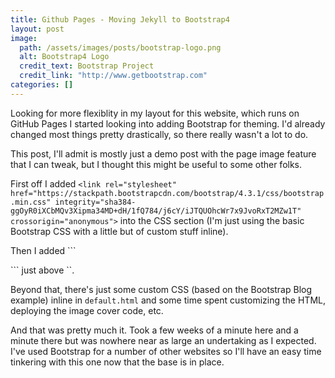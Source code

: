 ```yaml
---
title: Github Pages - Moving Jekyll to Bootstrap4
layout: post
image:
  path: /assets/images/posts/bootstrap-logo.png
  alt: Bootstrap4 Logo
  credit_text: Bootstrap Project
  credit_link: "http://www.getbootstrap.com"
categories: []
---
```

Looking for more flexiblity in my layout for this website, which runs on GitHub Pages I started looking into adding Bootstrap for theming. I'd already changed most things pretty drastically, so there really wasn't a lot to do.
<!--more-->

This post, I'll admit is mostly just a demo post with the page image feature that I can tweak, but I thought this might be useful to some other folks.

First off I added ```<link rel="stylesheet" href="https://stackpath.bootstrapcdn.com/bootstrap/4.3.1/css/bootstrap.min.css" integrity="sha384-ggOyR0iXCbMQv3Xipma34MD+dH/1fQ784/j6cY/iJTQUOhcWr7x9JvoRxT2MZw1T" crossorigin="anonymous">``` into the CSS section (I'm just using the basic Bootstrap CSS with a little but of custom stuff inline).

Then I added ```<script src="https://code.jquery.com/jquery-3.3.1.slim.min.js" integrity="sha384-q8i/X+965DzO0rT7abK41JStQIAqVgRVzpbzo5smXKp4YfRvH+8abtTE1Pi6jizo" crossorigin="anonymous"></script>
<script src="https://cdnjs.cloudflare.com/ajax/libs/popper.js/1.14.7/umd/popper.min.js" integrity="sha384-UO2eT0CpHqdSJQ6hJty5KVphtPhzWj9WO1clHTMGa3JDZwrnQq4sF86dIHNDz0W1" crossorigin="anonymous"></script>
<script src="https://stackpath.bootstrapcdn.com/bootstrap/4.3.1/js/bootstrap.min.js" integrity="sha384-JjSmVgyd0p3pXB1rRibZUAYoIIy6OrQ6VrjIEaFf/nJGzIxFDsf4x0xIM+B07jRM" crossorigin="anonymous"></script>``` just above `</body>`.

Beyond that, there's just some custom CSS (based on the Bootstrap Blog example) inline in `default.html` and some time spent customizing the HTML, deploying the image cover code, etc.

And that was pretty much it. Took a few weeks of a minute here and a minute there but was nowhere near as large an undertaking as I expected. I've used Bootstrap for a number of other websites so I'll have an easy time tinkering with this one now that the base is in place.